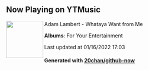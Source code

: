 ## Now Playing on YTMusic

[<img align="left" width="100" src="https://lh3.googleusercontent.com/CiMiAagSsAkxt-lj39ej1KKq05GbzAxW3LNxm-eWR9SgLku-XLJYHbE7hq4tkRIlNo6MGlJ__G3JzjoW">](https://music.youtube.com/watch?v=kgd0rzJ0Ss8)

Adam Lambert - Whataya Want from Me

**Albums**: For Your Entertainment

Last updated at 01/16/2022 17:03

#### Generated with [20chan/github-now](https://github.com/20chan/github-now)


<!--
**20chan/20chan** is a ✨ _special_ ✨ repository because its `README.md` (this file) appears on your GitHub profile.

Here are some ideas to get you started:

- 🔭 I’m currently working on ...
- 🌱 I’m currently learning ...
- 👯 I’m looking to collaborate on ...
- 🤔 I’m looking for help with ...
- 💬 Ask me about ...
- 📫 How to reach me: ...
- 😄 Pronouns: ...
- ⚡ Fun fact: ...
-->
